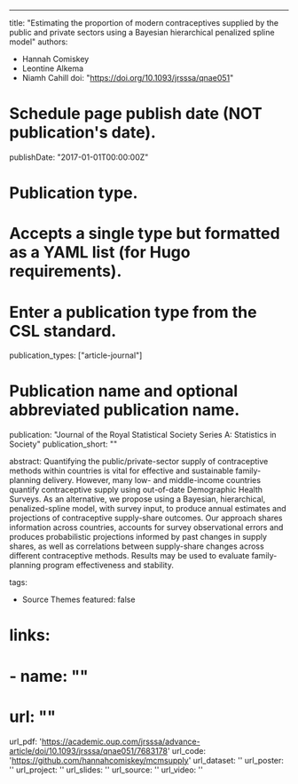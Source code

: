---
title: "Estimating the proportion of modern contraceptives supplied by the public and private sectors using a Bayesian hierarchical penalized spline model"
authors:
- Hannah Comiskey
- Leontine Alkema
- Niamh Cahill
doi: "https://doi.org/10.1093/jrsssa/qnae051"

# Schedule page publish date (NOT publication's date).
publishDate: "2017-01-01T00:00:00Z"

# Publication type.
# Accepts a single type but formatted as a YAML list (for Hugo requirements).
# Enter a publication type from the CSL standard.
publication_types: ["article-journal"]

# Publication name and optional abbreviated publication name.
publication: "Journal of the Royal Statistical Society Series A: Statistics in Society"
publication_short: ""

abstract: Quantifying the public/private-sector supply of contraceptive methods within countries is vital for effective and sustainable family-planning delivery. However, many low- and middle-income countries quantify contraceptive supply using out-of-date Demographic Health Surveys. As an alternative, we propose using a Bayesian, hierarchical, penalized-spline model, with survey input, to produce annual estimates and projections of contraceptive supply-share outcomes. Our approach shares information across countries, accounts for survey observational errors and produces probabilistic projections informed by past changes in supply shares, as well as correlations between supply-share changes across different contraceptive methods. Results may be used to evaluate family-planning program effectiveness and stability.

tags:
- Source Themes
featured: false

# links:
# - name: ""
#   url: ""
url_pdf: 'https://academic.oup.com/jrsssa/advance-article/doi/10.1093/jrsssa/qnae051/7683178'
url_code: 'https://github.com/hannahcomiskey/mcmsupply'
url_dataset: ''
url_poster: ''
url_project: ''
url_slides: ''
url_source: ''
url_video: ''